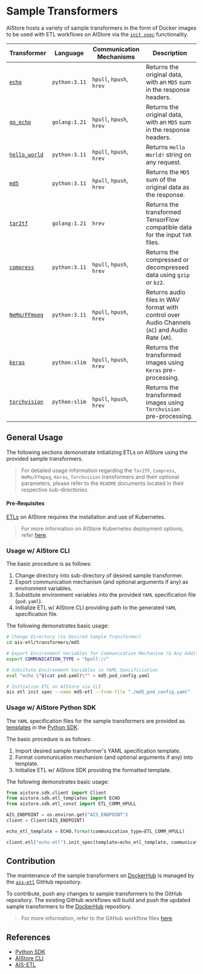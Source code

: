 # Sample Transformers

AIStore hosts a variety of sample transformers in the form of Docker images to be used with ETL workflows on AIStore via the [`init spec`](https://github.com/NVIDIA/aistore/blob/master/docs/etl.md#init-spec-request) functionality.

| Transformer | Language | Communication Mechanisms | Description |
| ---------- | -------- | ------------------------ | ----------- |
| [`echo`](https://github.com/NVIDIA/ais-etl/tree/master/transformers/echo) | `python:3.11` | `hpull`, `hpush`, `hrev` | Returns the original data, with an `MD5` sum in the response headers. |
| [`go_echo`](https://github.com/NVIDIA/ais-etl/tree/master/transformers/go_echo) | `golang:1.21` | `hpull`, `hpush`, `hrev` | Returns the original data, with an `MD5` sum in the response headers. |
| [`hello_world`](https://github.com/NVIDIA/ais-etl/tree/master/transformers/hello_world) | `python:3.11` | `hpull`, `hpush`, `hrev` | Returns `Hello World!` string on any request. |
| [`md5`](https://github.com/NVIDIA/ais-etl/tree/master/transformers/md5) | `python:3.11` | `hpull`, `hpush`, `hrev` | Returns the `MD5` sum of the original data as the response. |
| [`tar2tf`](https://github.com/NVIDIA/ais-etl/tree/master/transformers/tar2tf) | `golang:1.21` | `hrev` | Returns the transformed TensorFlow compatible data for the input `TAR` files. |
| [`compress`](https://github.com/NVIDIA/ais-etl/tree/master/transformers/compress) | `python:3.11` | `hpull`, `hpush`, `hrev` | Returns the compressed or decompressed data using `gzip` or `bz2`. |
| [`NeMo/FFmpeg`](https://github.com/NVIDIA/ais-etl/tree/master/transformers/NeMo/FFmpeg) | `python:3.11` | `hpull`, `hpush`, `hrev` | Returns audio files in WAV format with control over Audio Channels (`AC`) and Audio Rate (`AR`). |
| [`keras`](https://github.com/NVIDIA/ais-etl/tree/master/transformers/keras_preprocess) | `python:slim` | `hpull`, `hpush`, `hrev` | Returns the transformed images using `Keras` pre-processing. |
| [`torchvision`](https://github.com/NVIDIA/ais-etl/tree/master/transformers/torchvision_preprocess) | `python:slim` | `hpull`, `hpush`, `hrev` | Returns the transformed images using `Torchvision` pre-processing. |

## General Usage

The following sections demonstrate initializing ETLs on AIStore using the provided sample transformers.

> For detailed usage information regarding the `Tar2TF`, `Compress`, `NeMo/FFmpeg`, `Keras`, `Torchvision` transformers and their optional parameters, please refer to the `README` documents located in their respective sub-directories.

#### Pre-Requisites

[ETLs](https://github.com/NVIDIA/aistore/blob/master/docs/etl.md) on AIStore requires the installation and use of Kubernetes.

> For more information on AIStore Kubernetes deployment options, refer [here](https://github.com/NVIDIA/aistore/blob/master/docs/etl.md#kubernetes-deployment).

### Usage w/ AIStore CLI

The basic procedure is as follows: 

1. Change directory into sub-directory of desired sample transformer. 
2. Export communication mechanism (and optional arguments if any) as environment variables.
3. Substitute environment variables into the provided `YAML` specification file (`pod.yaml`).
4. Initialize ETL w/ AIStore CLI providing path to the generated `YAML` specification file.

The following demonstrates basic usage:

```bash
# Change Directory (to Desired Sample Transformer)
cd ais-etl/transformers/md5

# Export Environment Variables for Communication Mechanism (& Any Additional Arguments)
export COMMUNICATION_TYPE = "hpull://"

# Subsitute Environment Variables in YAML Specificiation
eval "echo \"$(cat pod.yaml)\"" > md5_pod_config.yaml

# Initialize ETL on AIStore via CLI
ais etl init spec --name md5-etl --from-file "./md5_pod_config.yaml"
```

### Usage w/ AIStore Python SDK

The `YAML` specification files for the sample transformers are provided as [templates](https://github.com/NVIDIA/aistore/blob/master/python/aistore/sdk/etl_templates.py) in the [Python SDK](https://github.com/NVIDIA/aistore/blob/master/python/aistore/sdk/README.md).

The basic procedure is as follows: 

1. Import desired sample transformer's YAML specification template. 
2. Format communication mechanism (and optional arguments if any) into template.
3. Initialize ETL w/ AIStore SDK providing the formatted template.

The following demonstrates basic usage:

```python
from aistore.sdk.client import Client
from aistore.sdk.etl_templates import ECHO
from aistore.sdk.etl_const import ETL_COMM_HPULL

AIS_ENDPOINT = os.environ.get("AIS_ENDPOINT")
client = Client(AIS_ENDPOINT)

echo_etl_template = ECHO.format(communication_type=ETL_COMM_HPULL)

client.etl("echo-etl").init_spec(template=echo_etl_template, communication_type=ETL_COMM_HPULL)
```

## Contribution

The maintenance of the sample transformers on [DockerHub](https://hub.docker.com/u/aistorage) is managed by the [`ais-etl`](https://github.com/NVIDIA/ais-etl) GitHub repository. 

To contribute, push any changes to sample transformers to the GitHub repository. The existing GitHub workflows will build and push the updated sample transformers to the [DockerHub](https://hub.docker.com/u/aistorage) repostiory.

> For more information, refer to the GitHub workflow files [here](https://github.com/NVIDIA/ais-etl/tree/master/.github/workflows).

## References

- [Python SDK](https://github.com/NVIDIA/aistore/blob/master/python/aistore/sdk/README.md)
- [AIStore CLI](https://github.com/NVIDIA/aistore/blob/master/docs/cli.md)
- [AIS-ETL](https://github.com/NVIDIA/aistore/blob/master/docs/etl.md)
